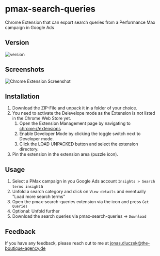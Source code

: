 # pmax-search-queries
Chrome Extension that can export search queries from a Performance Max campaign in Google Ads

## Version
![version](https://img.shields.io/badge/version-0.1.0-blue)


## Screenshots
![Chrome Extension Screenshot](https://lh3.googleusercontent.com/u/0/drive-viewer/AAOQEORPff7yoBJaEa3-bh16tJn5aUX6ZgauwW2rX27_I4jl4O7c4I9Pdowk23yVNvQFvJ2owygVvXfrd7h3_q5ZFmrugf10EA=w1742-h1162)

## Installation

1. Download the ZIP-File and unpack it in a folder of your choice.
2. You need to activate the Delevelope mode as the Extension is not listed in the Chrome Web Store yet.
	1. Open the Extension Management page by navigating to [chrome://extensions](chrome://extensions)
	2. Enable Developer Mode by clicking the toggle switch next to Developer mode.
	3. Click the LOAD UNPACKED button and select the extension directory.
3. Pin the extension in the extension area (puzzle icon).

## Usage

1. Select a PMax campaign in you Google Ads account
`Insights > Search terms insight`a
2. Unfold a search category and click on `View details` and eventually "Load more search terms"
3. Open the pmax-search-queries extension via the icon and press `Get Queries`
4. Optional: Unfold further 
5. Download the search queries via pmax-search-queries -> `Download`

## Feedback

If you have any feedback, please reach out to me at jonas.dluczek@the-boutique-agency.de
